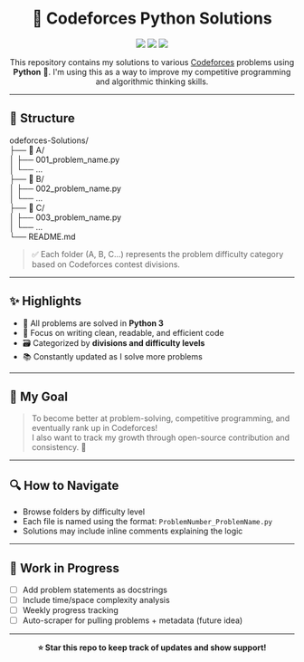 <h1 align="center">🚀 Codeforces Python Solutions</h1>

<p align="center">
  <img src="https://img.shields.io/badge/Language-Python-blue?style=flat-square" />
  <img src="https://img.shields.io/badge/Platform-Codeforces-red?style=flat-square" />
  <img src="https://img.shields.io/github/last-commit/YOUR_USERNAME/YOUR_REPO?style=flat-square" />
</p>

<p align="center">
  This repository contains my solutions to various <a href="https://codeforces.com/">Codeforces</a> problems using <strong>Python</strong> 🐍.  
  I'm using this as a way to improve my competitive programming and algorithmic thinking skills.
</p>

---

## 📂 Structure

odeforces-Solutions/ <br>
├── 📁 A/ <br>
│ ├── 001_problem_name.py <br>
│ └── ... <br>
├── 📁 B/ <br>
│ ├── 002_problem_name.py <br>
│ └── ... <br>
├── 📁 C/ <br>
│ ├── 003_problem_name.py <br>
│ └── ... <br>
└── README.md <br>

> ✅ Each folder (A, B, C...) represents the problem difficulty category based on Codeforces contest divisions.

---

## ✨ Highlights

- 📌 All problems are solved in **Python 3**
- 🧠 Focus on writing clean, readable, and efficient code
- 🗃️ Categorized by **divisions and difficulty levels**
- 📚 Constantly updated as I solve more problems

---

## 🧠 My Goal

> To become better at problem-solving, competitive programming, and eventually rank up in Codeforces!  
> I also want to track my growth through open-source contribution and consistency. 🚀

---

## 🔍 How to Navigate

- Browse folders by difficulty level
- Each file is named using the format: `ProblemNumber_ProblemName.py`
- Solutions may include inline comments explaining the logic

---

## 🌱 Work in Progress

- [ ] Add problem statements as docstrings
- [ ] Include time/space complexity analysis
- [ ] Weekly progress tracking
- [ ] Auto-scraper for pulling problems + metadata (future idea)

---

<p align="center">
  <b>⭐ Star this repo to keep track of updates and show support!</b>
</p>
